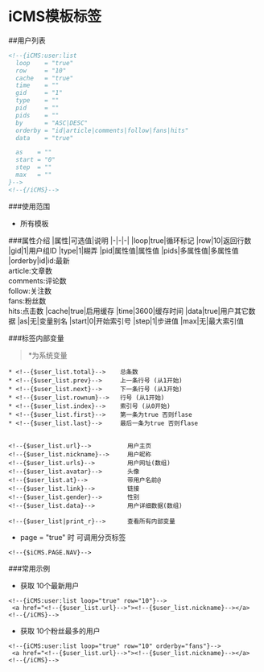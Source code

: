 iCMS模板标签
====

##用户列表
```html
<!--{iCMS:user:list
  loop    = "true"
  row     = "10"
  cache   = "true"
  time    = ""
  gid     = "1"
  type    = ""
  pid     = ""
  pids    = ""
  by      = "ASC|DESC"
  orderby = "id|article|comments|follow|fans|hits"
  data    = "true"

  as    = ""
  start = "0"
  step  = ""
  max   = ""
}-->
<!--{/iCMS}-->
```
###使用范围
- 所有模板

###属性介绍
|属性|可选值|说明
|-|-|-|
|loop|true|循环标记
|row|10|返回行数
|gid|1|用户组ID
|type|1|糊弄
|pid|属性值|属性值
|pids|多属性值|多属性值
|orderby|id|id:最新 <br /> article:文章数 <br /> comments:评论数 <br /> follow:关注数 <br /> fans:粉丝数 <br /> hits:点击数
|cache|true|启用缓存
|time|3600|缓存时间
|data|true|用户其它数据
|as|无|变量别名
|start|0|开始索引号
|step|1|步进值
|max|无|最大索引值

###标签内部变量
> *为系统变量

```
* <!--{$user_list.total}-->    总条数
* <!--{$user_list.prev}-->     上一条行号 (从1开始)
* <!--{$user_list.next}-->     下一条行号 (从1开始)
* <!--{$user_list.rownum}-->   行号 (从1开始)
* <!--{$user_list.index}-->    索引号 (从0开始)
* <!--{$user_list.first}-->    第一条为true 否则flase
* <!--{$user_list.last}-->     最后一条为true 否则flase


<!--{$user_list.url}-->          用户主页
<!--{$user_list.nickname}-->     用户昵称
<!--{$user_list.urls}-->         用户网址(数组)
<!--{$user_list.avatar}-->       头像
<!--{$user_list.at}-->           带用户名前@
<!--{$user_list.link}-->         链接
<!--{$user_list.gender}-->       性别
<!--{$user_list.data}-->         用户详细数据(数组)

```

```
<!--{$user_list|print_r}-->      查看所有内部变量
```

- page = "true" 时  可调用分页标签

```
<!--{$iCMS.PAGE.NAV}-->
```

###常用示例
- 获取 10个最新用户

```
<!--{iCMS:user:list loop="true" row="10"}-->
 <a href="<!--{$user_list.url}-->"><!--{$user_list.nickname}--></a>
<!--{/iCMS}-->
```

- 获取 10个粉丝最多的用户

```
<!--{iCMS:user:list loop="true" row="10" orderby="fans"}-->
 <a href="<!--{$user_list.url}-->"><!--{$user_list.nickname}--></a>
<!--{/iCMS}-->
```


